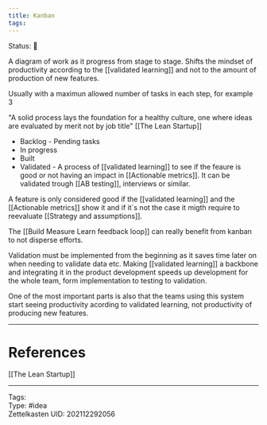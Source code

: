 ```yaml
---
title: Kanban
tags: 
---
```

Status: 🌱

A diagram of work as it progress from stage to stage. Shifts the mindset of productivity according to the [[validated learning]] and not to the amount of production of new features.

Usually with a maximun allowed number of tasks in each step, for example 3

"A solid process lays the foundation for a healthy culture, one where ideas are evaluated by merit not by job title" [[The Lean Startup]]

- Backlog - Pending tasks
- In progress
- Built
- Validated - A process of [[validated learning]] to see if the feaure is good or not having an impact in [[Actionable metrics]]. It can be validated trough [[AB testing]], interviews or similar.

A feature is only considered good if the [[validated learning]] and the [[Actionable metrics]] show it and if it´s not the case it migth require to reevaluate [[Strategy and assumptions]]. 

The [[Build Measure Learn feedback loop]] can really benefit from kanban to not disperse efforts.

Validation must be implemented from the beginning  as it saves time later on when needing to validate data etc. Making [[validated learning]] a backbone and integrating it in the product development speeds up development for the whole team, form implementation to testing to validation.

One of the most important parts is also that the teams using this system start seeing productivity acording to validated learning, not productivity of producing new features.

---
# References
[[The Lean Startup]]

---
Tags:  
Type: #idea  
Zettelkasten UID: 202112292056  

